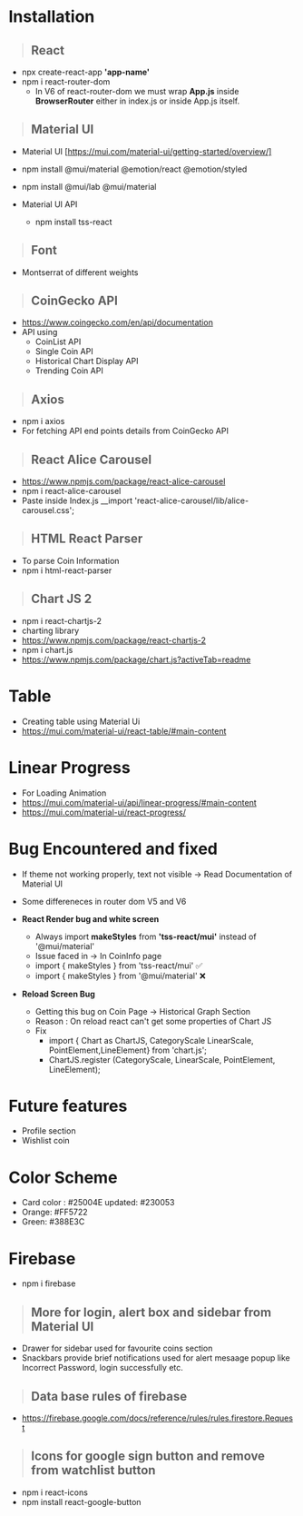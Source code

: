 # __Installation__

> ## React
* npx create-react-app __'app-name'__
* npm i react-router-dom
   * In V6 of react-router-dom we must wrap **App.js** inside **BrowserRouter** either in index.js or inside App.js itself.
  

>## Material UI
* Material UI [https://mui.com/material-ui/getting-started/overview/]
* npm install @mui/material @emotion/react @emotion/styled
* npm install @mui/lab @mui/material

* Material UI API
  * npm install tss-react

>## Font
* Montserrat of different weights

>## CoinGecko API
* https://www.coingecko.com/en/api/documentation
* API using
  * CoinList API
  * Single Coin API
  * Historical Chart Display API
  * Trending Coin API

>## Axios
* npm i axios
* For fetching API end points details from CoinGecko API

>## React Alice Carousel
* https://www.npmjs.com/package/react-alice-carousel
* npm i react-alice-carousel
* Paste inside Index.js __import 'react-alice-carousel/lib/alice-carousel.css';

>## HTML React Parser
* To parse Coin Information
* npm i html-react-parser


>## Chart JS 2
* npm i react-chartjs-2
* charting library
* https://www.npmjs.com/package/react-chartjs-2
* npm i chart.js
* https://www.npmjs.com/package/chart.js?activeTab=readme
  




# __Table__
* Creating table using Material Ui
* https://mui.com/material-ui/react-table/#main-content

# __Linear Progress__
* For Loading Animation
* https://mui.com/material-ui/api/linear-progress/#main-content
* https://mui.com/material-ui/react-progress/


# __Bug Encountered and fixed__ 
* If theme not working properly, text not visible -> Read Documentation of Material UI
* Some differeneces in router dom V5 and V6

* **React Render bug and white screen**
  * Always import **makeStyles** from **'tss-react/mui'** instead of '@mui/material'
  * Issue faced in -> In CoinInfo page
  * import { makeStyles } from 'tss-react/mui' ✅
  * import { makeStyles } from '@mui/material' ❌

* **Reload Screen Bug**
  * Getting this bug on Coin Page -> Historical Graph Section
  * Reason : On reload react can't get some properties of Chart JS
  * Fix
    * import { Chart as ChartJS, CategoryScale LinearScale, PointElement,LineElement} from 'chart.js';
    * ChartJS.register (CategoryScale, LinearScale, PointElement, LineElement);

# __Future features__ 
* Profile section
* Wishlist coin

# **Color Scheme**
* Card color : #25004E updated: #230053
* Orange: #FF5722
* Green: #388E3C

# **Firebase**
* npm i  firebase

>## More for login, alert box and sidebar from Material UI
* Drawer for sidebar used for favourite coins section
* Snackbars provide brief notifications used for alert mesaage popup like Incorrect Password, login successfully etc.

>## Data base rules of firebase
* https://firebase.google.com/docs/reference/rules/rules.firestore.Request

>## Icons for google sign button and remove from watchlist button
* npm i react-icons
* npm install react-google-button 






